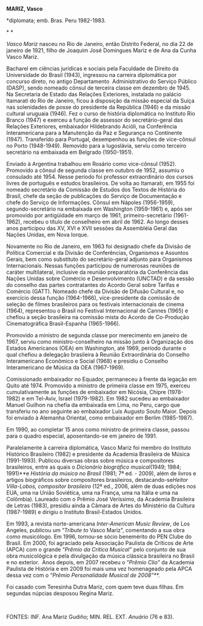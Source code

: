 **MARIZ, Vasco**

\*diplomata; emb. Bras. Peru 1982-1983.

* *

*Vasco Mariz* nasceu no Rio de Janeiro, então Distrito Federal, no dia
22 de janeiro de 1921, filho de Joaquim José Domingues Mariz e de Ana da
Cunha Vasco Mariz.

Bacharel em ciências jurídicas e sociais pela Faculdade de Direito da
Universidade do Brasil (1943), ingressou na carreira diplomática por
concurso direto, no antigo Departamento  Administrativo do Serviço
Público (DASP), sendo nomeado cônsul de terceira classe em dezembro de
1945. Na Secretaria de Estado das Relações Exteriores, instalada no
palácio Itamarati do Rio de Janeiro, ficou à disposição da missão
especial da Suíça nas solenidades de posse do presidente da República
(1946) e da missão cultural uruguaia (1946). Fez o curso de história
diplomática no Instituto Rio Branco (1947) e exerceu a função de
assessor do secretário-geral das Relações Exteriores, embaixador
Hildebrando Acióli, na Conferência Interamericana para a Manutenção da
Paz e Segurança no Continente (1947). Transferido para Portugal,
desempenhou as funções de vice-cônsul no Porto (1948-1949). Removido
para a Iugoslávia, serviu como terceiro secretário na embaixada em
Belgrado (1950-1951).

Enviado à Argentina trabalhou em Rosário como vice-cônsul (1952).
Promovido a cônsul de segunda classe em outubro de 1952, assumiu o
consulado até 1954. Nesse período foi professor extraordinário dos
cursos livres de português e estudos brasileiros. De volta ao Itamarati,
em 1955 foi nomeado secretário da Comissão de Estudos dos Textos de
História do Brasil, chefe da seção de publicações do Serviço de
Documentação e chefe do Serviço de Informações. Cônsul em Nápoles
(1956-1959), segundo-secretário na embaixada em Washington (1959-1961)
e, após ser promovido por antigüidade em março de 1961,
primeiro-secretário (1961-1962), recebeu o título de conselheiro em
abril de 1962. Ao longo desses anos participou das XV, XVI e XVII
sessões da Assembléia Geral das Nações Unidas, em Nova Iorque.

Novamente no Rio de Janeiro, em 1963 foi designado chefe da Divisão de
Política Comercial e da Divisão de Conferências, Organismos e Assuntos
Gerais, bem como substituto do secretário-geral adjunto para Organismos
Internacionais. Nessas funções participou de numerosas reuniões de
caráter multilateral, inclusive da reunião preparatória da Conferência
das Nações Unidas sobre Comércio e Desenvolvimento (UNCTAD) e da sessão
do conselho das partes contratantes do Acordo Geral sobre Tarifas e
Comércio (GATT). Nomeado chefe da Divisão de Difusão Cultural e, no
exercício dessa função (1964-1966), vice-presidente da comissão de
seleção de filmes brasileiros para os festivais internacionais de cinema
(1964), representou o Brasil no Festival Internacional de Cannes (1965)
e chefiou a seção brasileira na comissão mista do Acordo de Co-Produção
Cinematográfica Brasil-Espanha (1965-1966).

Promovido a ministro de segunda classe por merecimento em janeiro de
1967, serviu como ministro-conselheiro na missão junto à Organização dos
Estados Americanos (OEA) em Washington, até 1969, período durante o qual
chefiou a delegação brasileira à Reunião Extraordinária do Conselho
Interamericano Econômico e Social (1968) e presidiu o Conselho
Interamericano de Música da OEA (1967-1969).

Comissionado embaixador no Equador, permaneceu à frente da legação em
Quito até 1974. Promovido a ministro de primeira classe em 1975, exerceu
cumulativamente as funções de embaixador em Nicósia, Chipre (1978-1982)
e em Tel-Aviv, Israel (1979-1982). Em 1982 sucedeu ao embaixador Manuel
Guilhon na chefia da embaixada em Lima, no Peru, cargo que transferiu no
ano seguinte ao embaixador Luís Augusto Souto Maior. Depois foi enviado
à Alemanha Oriental, como embaixador em Berlim (1985-1987).

Em 1990, ao completar 15 anos como ministro de primeira classe, passou
para o quadro especial, aposentando-se em janeiro de 1991.

Paralelamente à carreira diplomática, Vasco Mariz foi membro do
Instituto Histórico Brasileiro (1982) e presidente da Academia
Brasileira de Música (1991-1993). Publicou diversas obras sobre música e
compositores brasileiros, entre as quais o *Dicionário biográfico
musical*(1949; 1984; 1991)**e *História da música no Brasil* (1981; 7ª
ed. - 2009), além de livros e artigos biográficos sobre compositores
brasileiros, destacando-se*Heitor Villa-Lobos, compositor brasileiro*
(12ª ed., 2006, além de duas edições nos EUA, uma na União Soviética,
uma na França, uma na Itália e uma na Colômbia). Laureado com o Prêmio
José Veríssimo, da Academia Brasileira de Letras (1983), presidiu ainda
a Câmara de Artes do Ministério da Cultura (1987-1989) e dirigiu o
Instituto Brasil-Estados Unidos.

Em 1993, a revista norte-americana *Inter-American Music Review*, de Los
Angeles, publicou um “*Tribute to* Vasco Mariz”, comentando a sua obra
como musicólogo. Em 1996, tornou-se sócio benemérito do PEN Clube do
Brasil. Em 2000, foi agraciado pela Associação Paulista de Críticos de
Arte (APCA) com o grande “*Prêmio da Crítica Musical”* pelo conjunto de
sua obra musicológica e pela divulgação da música clássica brasileira no
Brasil e no exterior.  Anos depois, em 2007 recebeu o “*Prêmio Clio”* da
Academia Paulista de História e em 2009 foi mais uma vez homenageado
pela APCA dessa vez com o “*Prêmio Personalidade Musical de 2008”**.*  

Foi casado com Teresinha Dutra Mariz, com quem teve duas filhas. Em
segundas núpcias desposou Regina Mariz.

 

FONTES: INF. Ana Mariz Gudiño; MIN. REL. EXT. *Anuário* (76 e 83).

 
